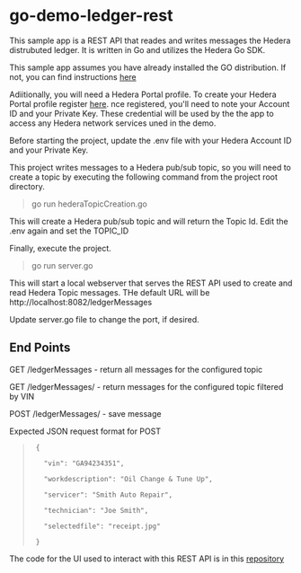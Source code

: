 # go-demo-ledger-rest

This sample app is a REST API that reades and writes messages the Hedera distrubuted ledger.  It is written in Go and utilizes the Hedera Go SDK.

This sample app assumes you have already installed the GO distribution.  If not, you can find instructions [here](https://golang.org/doc/install)

Adiitionally, you will need a Hedera Portal profile. To create your Hedera Portal profile register [here](https://portal.hedera.com/register).  nce registered, you'll need to note your Account ID and your Private Key.  These credential will be used by the the app to access any Hedera network services uned in the demo.

Before starting the project, update the .env file with your Hedera Account ID and your Private Key.

This project writes messages to a Hedera pub/sub topic, so you will need to create a topic by executing the following command from the project root directory.

> go run hederaTopicCreation.go

This will create a Hedera pub/sub topic and will return the Topic Id.
Edit the .env again and set the TOPIC_ID

Finally, execute the project.

> go run server.go

This will start a local webserver that serves the REST API used to create and read Hedera Topic messages.
THe default URL will be http://localhost:8082/ledgerMessages

Update server.go file to change the port, if desired.

## End Points

GET /ledgerMessages - return all messages for the configured topic

GET /ledgerMessages/<vin> - return messages for the configured topic filtered by VIN

POST /ledgerMessages/ - save message

Expected JSON request format for POST
>
>      {
>
>        "vin": "GA94234351",
>  
>        "workdescription": "Oil Change & Tune Up",
>
>        "servicer": "Smith Auto Repair",
>
>        "technician": "Joe Smith",
>
>        "selectedfile": "receipt.jpg"
>
>      }


The code for the UI used to interact with this REST API is in this [repository](https://github.com/droatl2000/node-demo-ledger-ui)
